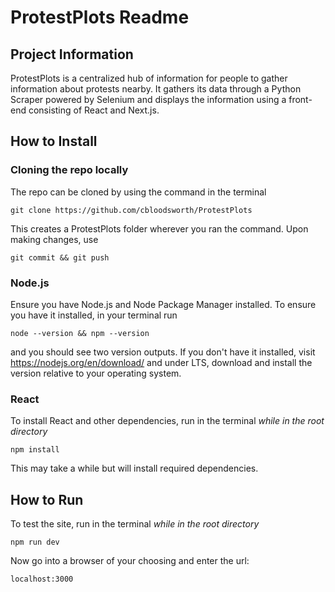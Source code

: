 # ProtestPlots Readme
## Project Information
ProtestPlots is a centralized hub of information for people to gather information about protests nearby. It gathers its data through a Python Scraper powered by Selenium and displays the information using a front-end consisting of React and Next.js.

## How to Install
### Cloning the repo locally
The repo can be cloned by using the command in the terminal

`git clone https://github.com/cbloodsworth/ProtestPlots`

This creates a ProtestPlots folder wherever you ran the command. Upon making changes, use

`git commit && git push`

### Node.js
Ensure you have Node.js and Node Package Manager installed. To ensure you have it installed, in your terminal run

`node --version && npm --version`

and you should see two version outputs. If you don't have it installed, visit https://nodejs.org/en/download/ and under LTS, download and install the version relative to your operating system. 

### React

To install React and other dependencies, run in the terminal *while in the root directory*

`npm install`

This may take a while but will install required dependencies.

## How to Run

To test the site, run in the terminal *while in the root directory*

`npm run dev`

Now go into a browser of your choosing and enter the url:

`localhost:3000`
